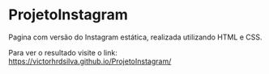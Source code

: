 # ProjetoInstagram

Pagina com versão do Instagram estática, realizada utilizando HTML e CSS. <br>

Para ver o resultado visite o link: https://victorhrdsilva.github.io/ProjetoInstagram/
